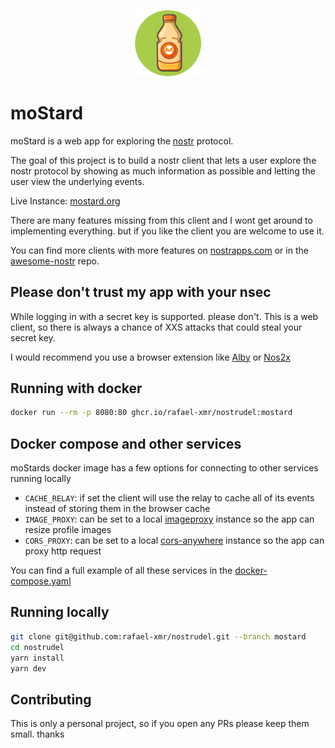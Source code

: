 <p align="center">
  <img src="public/mostard_sat.png" alt="Project Logo" width="21%">
</p>

# moStard

moStard is a web app for exploring the [nostr](https://github.com/nostr-protocol) protocol.

The goal of this project is to build a nostr client that lets a user explore the nostr protocol by showing as much information as possible and letting the user view the underlying events.

Live Instance: [mostard.org](https://mostard.org)

There are many features missing from this client and I wont get around to implementing everything. but if you like the client you are welcome to use it.

You can find more clients with more features on [nostrapps.com](https://www.nostrapps.com/) or in the [awesome-nostr](https://github.com/aljazceru/awesome-nostr) repo.

## Please don't trust my app with your nsec

While logging in with a secret key is supported. please don't. This is a web client, so there is always a chance of XXS attacks that could steal your secret key.

I would recommend you use a browser extension like [Alby](https://getalby.com/) or [Nos2x](https://github.com/fiatjaf/nos2x)

## Running with docker

```bash
docker run --rm -p 8080:80 ghcr.io/rafael-xmr/nostrudel:mostard
```

## Docker compose and other services

moStards docker image has a few options for connecting to other services running locally

- `CACHE_RELAY`: if set the client will use the relay to cache all of its events instead of storing them in the browser cache
- `IMAGE_PROXY`: can be set to a local [imageproxy](https://github.com/willnorris/imageproxy) instance so the app can resize profile images
- `CORS_PROXY`: can be set to a local [cors-anywhere](https://github.com/Rob--W/cors-anywhere) instance so the app can proxy http request

You can find a full example of all these services in the [docker-compose.yaml](./docker-compose.yaml)

## Running locally

```bash
git clone git@github.com:rafael-xmr/nostrudel.git --branch mostard
cd nostrudel
yarn install
yarn dev
```

## Contributing

This is only a personal project, so if you open any PRs please keep them small. thanks

